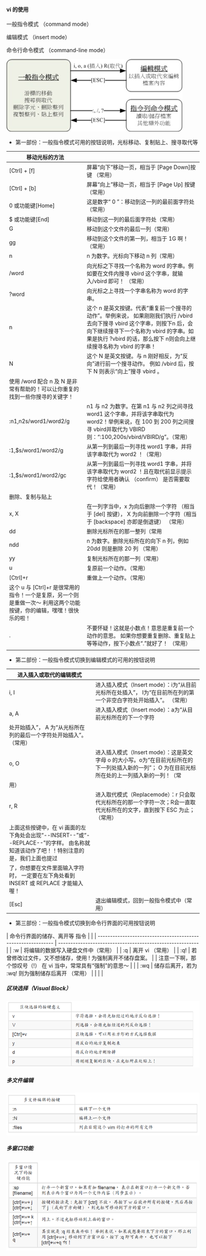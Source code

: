 #### vi 的使用

一般指令模式 （command mode）

编辑模式 （insert mode）

命令行命令模式 （command-line mode）

![Snipaste_2019-04-23_14-51-55](images/Snipaste_2019-04-23_14-51-55.png)

- 第一部份：一般指令模式可用的按钮说明，光标移动、复制贴上、搜寻取代等

| 移动光标的方法                                               |                                                              |
| ------------------------------------------------------------ | ------------------------------------------------------------ |
| [Ctrl] + [f]                                                 | 屏幕“向下”移动一页，相当于 [Page Down]按键 （常用）          |
| [Ctrl] + [b]                                                 | 屏幕“向上”移动一页，相当于 [Page Up] 按键（常用）            |
| 0 或功能键[Home]                                             | 这是数字“ 0 ”：移动到这一列的最前面字符处（常用）            |
| $ 或功能键[End]                                              | 移动到这一列的最后面字符处（常用）                           |
| G                                                            | 移动到这个文件的最后一列（常用）                             |
| gg                                                           | 移动到这个文件的第一列，相当于 1G 啊！（常用）               |
| n<Enter>                                                     | n 为数字。光标向下移动 n 列（常用）                          |
| /word                                                        | 向光标之下寻找一个名称为 word 的字串。例如要在文件内搜寻 vbird 这个字串，就输入/vbird 即可！ （常用） |
| ?word                                                        | 向光标之上寻找一个字串名称为 word 的字串。                   |
| n                                                            | 这个 n 是英文按键。代表“重复前一个搜寻的动作”。举例来说， 如果刚刚我们执行 /vbird 去向下搜寻 vbird 这个字串，则按下n 后，会向下继续搜寻下一个名称为 vbird 的字串。如果是执行 ?vbird 的话，那么按下 n则会向上继续搜寻名称为 vbird 的字串！ |
| N                                                            | 这个 N 是英文按键。与 n 刚好相反，为“反向”进行前一个搜寻动作。 例如 /vbird 后，按下 N 则表示“向上”搜寻 vbird 。 |
| 使用 /word 配合 n 及 N 是非常有帮助的！可以让你重复的找到一些你搜寻的关键字！ |                                                              |
| :n1,n2s/word1/word2/g                                        | n1 与 n2 为数字。在第 n1 与 n2 列之间寻找word1 这个字串，并将该字串取代为 word2！举例来说，在 100 到 200 列之间搜寻 vbird并取代为 VBIRD则：“:100,200s/vbird/VBIRD/g”。（常用） |
| :1,$s/word1/word2/g                                          | 从第一列到最后一列寻找 word1 字串，并将该字串取代为 word2 ！（常用） |
| :1,$s/word1/word2/gc                                         | 从第一列到最后一列寻找 word1 字串，并将该字串取代为 word2 ！且在取代前显示提示字符给使用者确认 （confirm） 是否需要取代！（常用） |
| 删除、复制与贴上                                             |                                                              |
| x, X                                                         | 在一列字当中，x 为向后删除一个字符 （相当于 [del] 按键）， X 为向前删除一个字符（相当于 [backspace] 亦即是倒退键） （常用） |
| dd                                                           | 删除光标所在的那一整列（常用                                 |
| ndd                                                          | n 为数字。删除光标所在的向下 n 列，例如20dd 则是删除 20 列 （常用） |
| yy                                                           | 复制光标所在的那一列（常用）                                 |
| u                                                            | 复原前一个动作。（常用）                                     |
| [Ctrl]+r                                                     | 重做上一个动作。（常用）                                     |
| 这个 u 与 [Ctrl]+r 是很常用的指令！一个是复原，另一个则是重做一次～ 利用这两个功能按键，你的编辑，嘿嘿！很快乐的啦！ |                                                              |
| .                                                            | 不要怀疑！这就是小数点！意思是重复前一个动作的意思。 如果你想要重复删除、重复贴上等等动作，按下小数点“.”就好了！ （常用） |
|                                                              |                                                              |

- 第二部份：一般指令模式切换到编辑模式的可用的按钮说明

| 进入插入或取代的编辑模式                                     |                                                              |
| ------------------------------------------------------------ | ------------------------------------------------------------ |
| i, I                                                         | 进入插入模式（Insert mode）：i为“从目前光标所在处插入”， I为“在目前所在列的第一个非空白字符处开始插入”。 （常用） |
| a, A                                                         | 进入插入模式（Insert mode）：a为“从目前光标所在的下一个字符
处开始插入”， A 为“从光标所在列的最后一个字符处开始插入”。（常用） |
| o, O                                                         | 进入插入模式（Insert mode）：这是英文字母 o 的大小写。o为“在目前光标所在的下一列处插入新的一列”； O 为在目前光标所在处的上一列插入新的一列！（常
用） |
| r, R                                                         | 进入取代模式（Replacemode）：r 只会取代光标所在的那一个字符一次；R会一直取代光标所在的文字，直到按下 ESC 为止；（常用） |
| 上面这些按键中，在 vi 画面的左下角处会出现“--INSERT--”或“--REPLACE--”的字样。 由名称就知道该动作了吧！！特别注意的是，我们上面也提过
了，你想要在文件里面输入字符时， 一定要在左下角处看到 INSERT 或 REPLACE 才能输入喔！ |                                                              |
| [Esc]                                                        | 退出编辑模式，回到一般指令模式中（常用）                     |

- 第三部份：一般指令模式切换到命令行界面的可用按钮说明

| 命令行界面的储存、离开等
指令                                 |                                                           |
| ------------------------------------------------------------ | --------------------------------------------------------- |
| :w                                                           | 将编辑的数据写入硬盘文件中（常用）                        |
| :q                                                           | 离开 vi （常用）                                          |
| :q!                                                          | 若曾修改过文件，又不想储存，使用 ! 为强制离开不储存盘案。 |
| 注意一下啊，那个惊叹号（!） 在 vi 当中，常常具有“强制”的意思～ |                                                           |
| :wq                                                          | 储存后离开，若为 :wq! 则为强制储存后离开 （常用）         |
|                                                              |                                                           |

##### 区块选择（Visual Block）

![Snipaste_2019-05-07_13-54-12](images/Snipaste_2019-05-07_13-54-12.png)

##### 多文件编辑

![Snipaste_2019-05-07_13-54-54](images/Snipaste_2019-05-07_13-54-54.png)

##### 多窗口功能

![Snipaste_2019-05-07_13-55-33](images/Snipaste_2019-05-07_13-55-33.png)